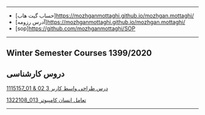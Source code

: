 
 

---
- [حساب گیت هاب]https://mozhganmottaghi.github.io/mozhgan.mottaghi/
- [آدرس رزومه]https://mozhganmottaghi.github.io/mozhgan.mottaghi/
- [sop]https://github.com/mozhganmottaghi/SOP


-------------------
## Winter Semester Courses 1399/2020

## دروس کارشناسی

[1115157_01 & 02 درس طراحی واسط کاربر 3](https://github.com/AliRazavi-edu/PNU_3991/tree/master/_BSc/UserInterfaceDesgin)

[1322108_013 تعامل انسان کامپیوتر](https://github.com/AliRazavi-edu/PNU_3991/tree/master/_BSc/HumanComputerInteraction)

-----------------
